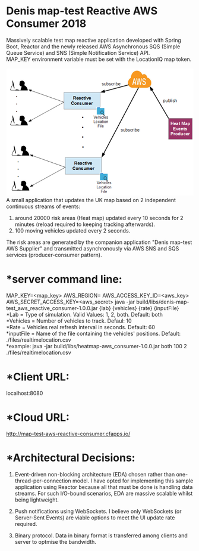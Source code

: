 # Denis map-test Reactive AWS Consumer 2018
Massively scalable test map reactive application developed with Spring Boot, Reactor and the newly released AWS Asynchronous SQS (Simple Queue Service) and SNS (Simple Notification Service) API.
<br>MAP_KEY environment variable must be set with the LocationIQ map token.
<br>
<br>
<img src="Architecture.PNG"> 
<br>
A small application that updates the UK map based on 2 independent continuous streams of events:  
1) around 20000 risk areas (Heat map) updated every 10 seconds for 2 minutes (reload required to keeping tracking afterwards).
2) 100 moving vehicles updated every 2 seconds.

The risk areas are generated by the companion application "Denis map-test AWS Supplier" and transmitted asynchronously via AWS SNS and SQS services (producer-consumer pattern).

*server command line:
=====================
MAP_KEY=<map_key> AWS_REGION=<region> AWS_ACCESS_KEY_ID=<aws_key> AWS_SECRET_ACCESS_KEY=<aws_secret> java -jar build/libs/denis-map-test_aws_reactive_consumer-1.0.0.jar {lab} {vehicles} {rate} {inputFile}
<br>*Lab = Type of simulation. Valid Values: 1, 2, both. Default: both
<br>*Vehicles = Number of vehicles to track. Defaul: 10
<br>*Rate = Vehicles real refresh interval in seconds. Default: 60
<br>*inputFile = Name of the file containing the vehicles' positions. Default: ./files/realtimelocation.csv
<br>*example: java -jar build/libs/heatmap-aws_consumer-1.0.0.jar both 100 2 ./files/realtimelocation.csv

*Client URL:
============
localhost:8080

*Cloud URL:
===========
http://map-test-aws-reactive-consumer.cfapps.io/

*Architectural Decisions:
=========================
1) Event-driven non-blocking architecture (EDA) chosen rather than one-thread-per-connection model. I have opted for implementing this sample application using Reactor because all that must be done is handling data streams. For such I/O-bound scenarios, EDA are massive scalable whilst being lightweight.

2) Push notifications using WebSockets. I believe only WebSockets (or Server-Sent Events) are viable options to meet the UI update rate required.

3) Binary protocol. Data in binary format is transferred among clients and server to optmise the bandwidth.





